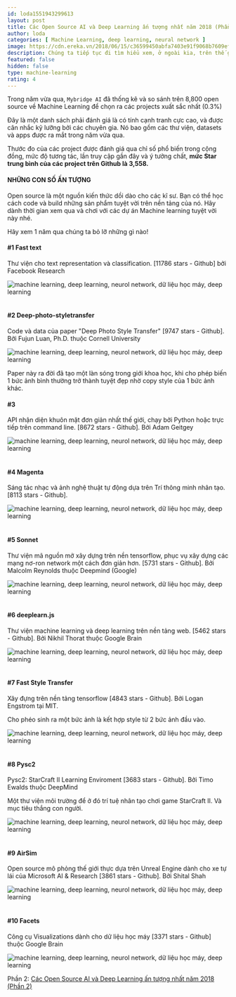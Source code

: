 ```yaml
---
id: loda1551943299613
layout: post
title: Các Open Source AI và Deep Learning ấn tượng nhất năm 2018 (Phần 1)
author: loda
categories: [ Machine Learning, deep learning, neural network ]
image: https://cdn.ereka.vn/2018/06/15/c36599450abfa7403e91f9068b7609ef.jpg
description: Chúng ta tiếp tục đi tìm hiểu xem, ở ngoài kia, trên thế giới, họ đang sử dụng Machine learning vào những sản phẩm tuyệt vời gì.
featured: false
hidden: false
type: machine-learning
rating: 4
---
```


Trong năm vừa qua, `Mybridge AI` đã thống kê và so sánh trên 8,800 open source về Machine Learning để chọn ra các projects xuất sắc nhất (0.3%)

Đây là một danh sách phải đánh giá là có tính cạnh tranh cực cao, và được cân nhắc kỹ lưỡng bởi các chuyên gia. Nó bao gồm các thư viện, datasets và apps được ra mắt trong năm vừa qua.

Thước đo của các project được đánh giá qua chỉ số phổ biến trong cộng đồng, mức độ tương tác, lần truy cập gần đây và ý tưởng chất, **mức Star trung bình của các project trên Github là 3,558.**

#### NHỮNG CON SỐ ẤN TƯỢNG

Open source là một nguồn kiến thức dồi dào cho các kĩ sư. Bạn có thể học cách code và build những sản phẩm tuyệt vời trên nền tảng của nó. Hãy dành thời gian xem qua và chơi với các dự án Machine learning tuyệt vời này nhé.

Hãy xem 1 năm qua chúng ta bỏ lỡ những gì nào!

#### #1 Fast text

Thư viện cho text representation và classification. [11786 stars - Github] bởi Facebook Research

<div class="wrapper-center">
    <img src="https://cdn.ereka.vn/2018/06/13/ab6d0856fcc80dda7a2a8e13f9b96191.png?w=600"
    alt="machine learning, deep learning, neurol network, dữ liệu học máy, deep learning"/>
</div><br>

#### #2 Deep-photo-styletransfer

Code và data của paper "Deep Photo Style Transfer" [9747 stars - Github]. Bởi Fujun Luan, Ph.D. thuộc Cornell University

<div class="wrapper-center">
    <img src="https://cdn.ereka.vn/2018/06/13/0ff471f814a9ccd608d1f86b6754711b.png?w=600"
    alt="machine learning, deep learning, neurol network, dữ liệu học máy, deep learning"/>
</div>

Paper này ra đời đã tạo một làn sóng trong giới khoa học, khi cho phép biến 1 bức ảnh bình thường trở thành tuyệt đẹp nhờ copy style của 1 bức ảnh khác.

#### #3

API nhận diện khuôn mặt đơn giản nhất thế giới, chạy bởi Python hoặc trực tiếp trên command line. [8672 stars - Github]. Bởi Adam Geitgey

<div class="wrapper-center">
    <img src="https://cdn.ereka.vn/2018/06/13/ca25e1904ae86861b709c7ffdb220d1c.png?w=600"
    alt="machine learning, deep learning, neurol network, dữ liệu học máy, deep learning"/>
</div><br>

#### #4 Magenta

Sáng tác nhạc và ảnh nghệ thuật tự động dựa trên Trí thông minh nhân tạo. [8113 stars - Github].

<div class="wrapper-center">
    <img src="https://cdn.ereka.vn/2018/06/13/d9f41f72607f1b910c21fb147d1174a8.png?w=600"
    alt="machine learning, deep learning, neurol network, dữ liệu học máy, deep learning"/>
</div><br>

#### #5 Sonnet

Thư viện mã nguồn mở xây dựng trên nền tensorflow, phục vụ xây dựng các mạng nơ-ron network một cách đơn giản hơn. [5731 stars - Github]. Bởi Malcolm Reynolds thuộc Deepmind (Google)

<div class="wrapper-center">
    <img src="https://cdn.ereka.vn/2018/06/13/c4e023e3fb689ecb73f530b3bc754779.png?w=600"
    alt="machine learning, deep learning, neurol network, dữ liệu học máy, deep learning"/>
</div><br>

#### #6 deeplearn.js

Thư viện machine learning và deep learning trên nền tảng web. [5462 stars - Github]. Bởi Nikhil Thorat thuộc Google Brain

<div class="wrapper-center">
    <img src="https://cdn.ereka.vn/2018/06/13/8f506087e98f4cfd444f0b06772cd450.png?w=600"
    alt="machine learning, deep learning, neurol network, dữ liệu học máy, deep learning"/>
</div><br>

#### #7 Fast Style Transfer

Xây đựng trên nền tảng tensorflow [4843 stars - Github]. Bởi Logan Engstrom tại MIT.

Cho phéo sinh ra một bức ảnh là kết hợp style từ 2 bức ảnh đầu vào.

<div class="wrapper-center">
    <img src="https://cdn.ereka.vn/2018/06/13/ea60d54ef571f02404a55b05c8b4ecfb.png?w=600"
    alt="machine learning, deep learning, neurol network, dữ liệu học máy, deep learning"/>
</div><br>

#### #8 Pysc2

Pysc2: StarCraft II Learning Enviroment [3683 stars - Github]. Bởi Timo Ewalds thuộc DeepMind

Một thư viện môi trường để ở đó trí tuệ nhân tạo chơi game StarCraft II. Và mục tiêu thắng con người.

<div class="wrapper-center">
    <img src="https://cdn.ereka.vn/2018/06/13/27f5b5b2441f37f81b2df3c8394cfd0f.png?w=600"
    alt="machine learning, deep learning, neurol network, dữ liệu học máy, deep learning"/>
</div><br>

#### #9 AirSim

Open source mô phỏng thế giới thực dựa trên Unreal Engine dành cho xe tự lái của Microsoft AI & Research [3861 stars - Github]. Bởi Shital Shah

<div class="wrapper-center">
    <img src="https://cdn.ereka.vn/2018/06/13/cce68e8e75178d828a2e0ce5bd45617c.png?w=600"
    alt="machine learning, deep learning, neurol network, dữ liệu học máy, deep learning"/>
</div><br>

#### #10 Facets

Công cụ Visualizations dành cho dữ liệu học máy [3371 stars - Github] thuộc Google Brain

<div class="wrapper-center">
    <img src="https://cdn.ereka.vn/2018/06/13/e910773ed6e96a5422f3be159213fdd9.jpg?w=600"
    alt="machine learning, deep learning, neurol network, dữ liệu học máy, deep learning"/>
</div>

Phần 2:
[Các Open Source AI và Deep Learning ấn tượng nhất năm 2018 (Phần 2)](https://loda.me/cac-open-source-ai-va-deep-learning-an-tuong-nhat-nam-2018-phan-2/)